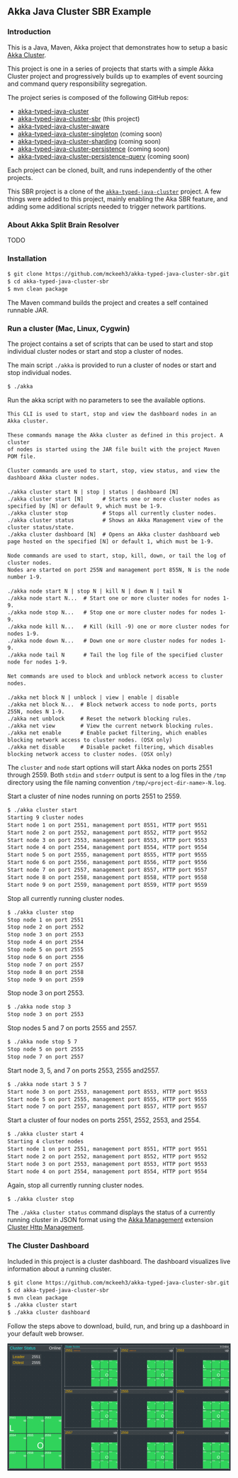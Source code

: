 ## Akka Java Cluster SBR Example

### Introduction

This is a Java, Maven, Akka project that demonstrates how to setup a basic
[Akka Cluster](https://doc.akka.io/docs/akka/current/typed/index-cluster.html).

This project is one in a series of projects that starts with a simple Akka Cluster project and progressively builds up to examples of event sourcing and command query responsibility segregation.

The project series is composed of the following GitHub repos:
* [akka-typed-java-cluster](https://github.com/mckeeh3/akka-typed-java-cluster)
* [akka-typed-java-cluster-sbr](https://github.com/mckeeh3/akka-typed-java-cluster-sbr) (this project)
* [akka-typed-java-cluster-aware](https://github.com/mckeeh3/akka-typed-java-cluster-aware)
* [akka-typed-java-cluster-singleton](https://github.com/mckeeh3/akka-typed-java-cluster-singleton) (coming soon)
* [akka-typed-java-cluster-sharding](https://github.com/mckeeh3/akka-typed-java-cluster-sharding) (coming soon)
* [akka-typed-java-cluster-persistence](https://github.com/mckeeh3/akka-typed-java-cluster-persistence) (coming soon)
* [akka-typed-java-cluster-persistence-query](https://github.com/mckeeh3/akka-typed-java-cluster-persistence-query) (coming soon)

Each project can be cloned, built, and runs independently of the other projects.

This SBR project is a clone of the [`akka-typed-java-cluster`](https://github.com/mckeeh3/akka-typed-java-cluster) project.
A few things were added to this project, mainly enabling the Aka SBR feature, and adding some additional scripts needed to trigger network partitions.

### About Akka Split Brain Resolver

TODO

### Installation

~~~bash
$ git clone https://github.com/mckeeh3/akka-typed-java-cluster-sbr.git
$ cd akka-typed-java-cluster-sbr
$ mvn clean package
~~~

The Maven command builds the project and creates a self contained runnable JAR.

### Run a cluster (Mac, Linux, Cygwin)

The project contains a set of scripts that can be used to start and stop individual cluster nodes or start and stop a cluster of nodes.

The main script `./akka` is provided to run a cluster of nodes or start and stop individual nodes.

~~~bash
$ ./akka
~~~
Run the akka script with no parameters to see the available options.
~~~
This CLI is used to start, stop and view the dashboard nodes in an Akka cluster.

These commands manage the Akka cluster as defined in this project. A cluster
of nodes is started using the JAR file built with the project Maven POM file.

Cluster commands are used to start, stop, view status, and view the dashboard Akka cluster nodes.

./akka cluster start N | stop | status | dashboard [N]
./akka cluster start [N]      # Starts one or more cluster nodes as specified by [N] or default 9, which must be 1-9.
./akka cluster stop           # Stops all currently cluster nodes.
./akka cluster status         # Shows an Akka Management view of the cluster status/state.
./akka cluster dashboard [N]  # Opens an Akka cluster dashboard web page hosted on the specified [N] or default 1, which must be 1-9.

Node commands are used to start, stop, kill, down, or tail the log of cluster nodes.
Nodes are started on port 255N and management port 855N, N is the node number 1-9.

./akka node start N | stop N | kill N | down N | tail N
./akka node start N...  # Start one or more cluster nodes for nodes 1-9.
./akka node stop N...   # Stop one or more cluster nodes for nodes 1-9.
./akka node kill N...   # Kill (kill -9) one or more cluster nodes for nodes 1-9.
./akka node down N...   # Down one or more cluster nodes for nodes 1-9.
./akka node tail N      # Tail the log file of the specified cluster node for nodes 1-9.

Net commands are used to block and unblock network access to cluster nodes.

./akka net block N | unblock | view | enable | disable
./akka net block N...  # Block network access to node ports, ports 255N, nodes N 1-9.
./akka net unblock     # Reset the network blocking rules.
./akka net view        # View the current network blocking rules.
./akka net enable      # Enable packet filtering, which enables blocking network access to cluster nodes. (OSX only)
./akka net disable     # Disable packet filtering, which disables blocking network access to cluster nodes. (OSX only)
~~~

The `cluster` and `node` start options will start Akka nodes on ports 2551 through 2559.
Both `stdin` and `stderr` output is sent to a log files in the `/tmp` directory using the file naming convention `/tmp/<project-dir-name>-N.log`.

Start a cluster of nine nodes running on ports 2551 to 2559.
~~~bash
$ ./akka cluster start
Starting 9 cluster nodes
Start node 1 on port 2551, management port 8551, HTTP port 9551
Start node 2 on port 2552, management port 8552, HTTP port 9552
Start node 3 on port 2553, management port 8553, HTTP port 9553
Start node 4 on port 2554, management port 8554, HTTP port 9554
Start node 5 on port 2555, management port 8555, HTTP port 9555
Start node 6 on port 2556, management port 8556, HTTP port 9556
Start node 7 on port 2557, management port 8557, HTTP port 9557
Start node 8 on port 2558, management port 8558, HTTP port 9558
Start node 9 on port 2559, management port 8559, HTTP port 9559
~~~

Stop all currently running cluster nodes.
~~~bash
$ ./akka cluster stop
Stop node 1 on port 2551
Stop node 2 on port 2552
Stop node 3 on port 2553
Stop node 4 on port 2554
Stop node 5 on port 2555
Stop node 6 on port 2556
Stop node 7 on port 2557
Stop node 8 on port 2558
Stop node 9 on port 2559
~~~

Stop node 3 on port 2553.
~~~bash
$ ./akka node stop 3
Stop node 3 on port 2553
~~~

Stop nodes 5 and 7 on ports 2555 and 2557.
~~~bash
$ ./akka node stop 5 7
Stop node 5 on port 2555
Stop node 7 on port 2557
~~~

Start node 3, 5, and 7 on ports 2553, 2555 and2557.
~~~bash
$ ./akka node start 3 5 7
Start node 3 on port 2553, management port 8553, HTTP port 9553
Start node 5 on port 2555, management port 8555, HTTP port 9555
Start node 7 on port 2557, management port 8557, HTTP port 9557
~~~

Start a cluster of four nodes on ports 2551, 2552, 2553, and 2554.
~~~bash
$ ./akka cluster start 4
Starting 4 cluster nodes
Start node 1 on port 2551, management port 8551, HTTP port 9551
Start node 2 on port 2552, management port 8552, HTTP port 9552
Start node 3 on port 2553, management port 8553, HTTP port 9553
Start node 4 on port 2554, management port 8554, HTTP port 9554
~~~

Again, stop all currently running cluster nodes.
~~~bash
$ ./akka cluster stop
~~~

The `./akka cluster status` command displays the status of a currently running cluster in JSON format using the
[Akka Management](https://developer.lightbend.com/docs/akka-management/current/index.html)
extension
[Cluster Http Management](https://developer.lightbend.com/docs/akka-management/current/cluster-http-management.html).

### The Cluster Dashboard ###

Included in this project is a cluster dashboard. The dashboard visualizes live information about a running cluster.  

~~~bash
$ git clone https://github.com/mckeeh3/akka-typed-java-cluster-sbr.git
$ cd akka-typed-java-cluster-sbr
$ mvn clean package
$ ./akka cluster start
$ ./akka cluster dashboard
~~~
Follow the steps above to download, build, run, and bring up a dashboard in your default web browser.

![Dashboard 1](docs/images/akka-typed-java-cluster-dashboard-sbr-01.png)
